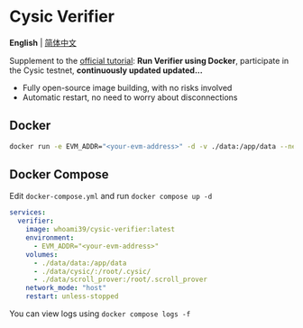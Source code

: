 # Cysic Verifier

**English** | [简体中文](./README.zh-CN.md)

Supplement to the [official tutorial](https://medium.com/@cysic/join-the-cysic-testnet-as-a-verifier-7b9f31674b41): **Run Verifier using Docker**, participate in the Cysic testnet, **continuously updated updated...**

- Fully open-source image building, with no risks involved
- Automatic restart, no need to worry about disconnections

## Docker

```bash
docker run -e EVM_ADDR="<your-evm-address>" -d -v ./data:/app/data --network host whoami39/cysic-verifier:latest
```

## Docker Compose

Edit `docker-compose.yml` and run `docker compose up -d`

```yaml
services:
  verifier:
    image: whoami39/cysic-verifier:latest
    environment:
      - EVM_ADDR="<your-evm-address>"
    volumes:
      - ./data/data:/app/data
      - ./data/cysic/:/root/.cysic/
      - ./data/scroll_prover:/root/.scroll_prover
    network_mode: "host"
    restart: unless-stopped
```

You can view logs using `docker compose logs -f`
